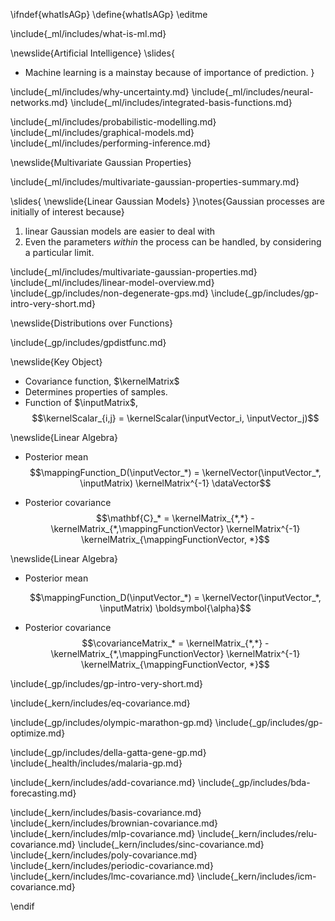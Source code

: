 \ifndef{whatIsAGp}
\define{whatIsAGp}
\editme

\include{_ml/includes/what-is-ml.md}

\newslide{Artificial Intelligence}
\slides{
* Machine learning is a mainstay because of importance of prediction.
}

\include{_ml/includes/why-uncertainty.md}
\include{_ml/includes/neural-networks.md}
\include{_ml/includes/integrated-basis-functions.md}



\include{_ml/includes/probabilistic-modelling.md}
\include{_ml/includes/graphical-models.md}
\include{_ml/includes/performing-inference.md}

\newslide{Multivariate Gaussian Properties}

\include{_ml/includes/multivariate-gaussian-properties-summary.md}

\slides{
\newslide{Linear Gaussian Models}
}\notes{Gaussian processes are initially of interest because}

1. linear Gaussian models are easier to deal with 
2. Even the parameters *within* the process can be handled, by considering a particular limit.

\include{_ml/includes/multivariate-gaussian-properties.md}
\include{_ml/includes/linear-model-overview.md}
\include{_gp/includes/non-degenerate-gps.md}
\include{_gp/includes/gp-intro-very-short.md}

<!-- ### Two Dimensional Gaussian Distribution -->

<!-- include{_ml/includes/two-d-gaussian.md} -->

\newslide{Distributions over Functions}

\include{_gp/includes/gpdistfunc.md}

\newslide{Key Object}

* Covariance function, $\kernelMatrix$
* Determines properties of samples.
* Function of $\inputMatrix$,
    $$\kernelScalar_{i,j} = \kernelScalar(\inputVector_i, \inputVector_j)$$

\newslide{Linear Algebra}

* Posterior mean
    $$\mappingFunction_D(\inputVector_*) = \kernelVector(\inputVector_*, \inputMatrix) \kernelMatrix^{-1}
\dataVector$$

* Posterior covariance
    $$\mathbf{C}_* = \kernelMatrix_{*,*} - \kernelMatrix_{*,\mappingFunctionVector}
\kernelMatrix^{-1} \kernelMatrix_{\mappingFunctionVector, *}$$

\newslide{Linear Algebra}

* Posterior mean

    $$\mappingFunction_D(\inputVector_*) = \kernelVector(\inputVector_*, \inputMatrix) \boldsymbol{\alpha}$$

* Posterior covariance
    $$\covarianceMatrix_* = \kernelMatrix_{*,*} - \kernelMatrix_{*,\mappingFunctionVector}
\kernelMatrix^{-1} \kernelMatrix_{\mappingFunctionVector, *}$$

\include{_gp/includes/gp-intro-very-short.md}

\include{_kern/includes/eq-covariance.md}

\include{_gp/includes/olympic-marathon-gp.md}
\include{_gp/includes/gp-optimize.md}

\include{_gp/includes/della-gatta-gene-gp.md}
\include{_health/includes/malaria-gp.md}

\include{_kern/includes/add-covariance.md}
\include{_gp/includes/bda-forecasting.md}

\include{_kern/includes/basis-covariance.md}
\include{_kern/includes/brownian-covariance.md}
\include{_kern/includes/mlp-covariance.md}
\include{_kern/includes/relu-covariance.md}
\include{_kern/includes/sinc-covariance.md}
\include{_kern/includes/poly-covariance.md}
\include{_kern/includes/periodic-covariance.md}
\include{_kern/includes/lmc-covariance.md}
\include{_kern/includes/icm-covariance.md}

\endif
